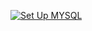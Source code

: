 [![Set Up MYSQL](https://github.com/nat997/DeploiementContinuCI-CD/actions/workflows/mysqlsetup.yml/badge.svg)](https://github.com/nat997/DeploiementContinuCI-CD/actions/workflows/mysqlsetup.yml)
